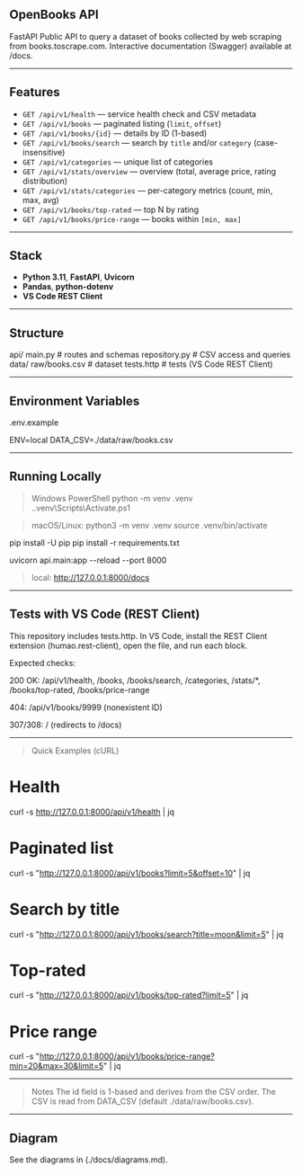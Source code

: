 ## OpenBooks API

FastAPI Public API to query a dataset of books collected by web scraping from books.toscrape.com.
Interactive documentation (Swagger) available at /docs.

--------------------------------------------------

## Features

- `GET /api/v1/health` — service health check and CSV metadata
- `GET /api/v1/books` — paginated listing (`limit`, `offset`)  
- `GET /api/v1/books/{id}` — details by ID (1-based)  
- `GET /api/v1/books/search` — search by `title` and/or `category` (case-insensitive)  
- `GET /api/v1/categories` — unique list of categories
- `GET /api/v1/stats/overview` — overview (total, average price, rating distribution)
- `GET /api/v1/stats/categories` — per-category metrics (count, min, max, avg)
- `GET /api/v1/books/top-rated` — top N by rating  
- `GET /api/v1/books/price-range` — books within `[min, max]`  

--------------------------------------------------

## Stack

- **Python 3.11**, **FastAPI**, **Uvicorn**
- **Pandas**, **python-dotenv**
- **VS Code REST Client**

--------------------------------------------------

## Structure

api/
  main.py         # routes and schemas
  repository.py   # CSV access and queries
data/
  raw/books.csv   # dataset
tests.http        # tests (VS Code REST Client)

--------------------------------------------------

## Environment Variables

.env.example

ENV=local
DATA_CSV=./data/raw/books.csv

--------------------------------------------------

## Running Locally

> Windows PowerShell
python -m venv .venv
.\.venv\Scripts\Activate.ps1

> macOS/Linux:
python3 -m venv .venv
source .venv/bin/activate

pip install -U pip
pip install -r requirements.txt

uvicorn api.main:app --reload --port 8000
> local: http://127.0.0.1:8000/docs

--------------------------------------------------

## Tests with VS Code (REST Client)

This repository includes tests.http. In VS Code, install the REST Client extension (humao.rest-client), open the file, and run each block.

Expected checks:

200 OK: /api/v1/health, /books, /books/search, /categories, /stats/*, /books/top-rated, /books/price-range

404: /api/v1/books/9999 (nonexistent ID)

307/308: / (redirects to /docs)

--------------------------------------------------

> Quick Examples (cURL)

# Health
curl -s http://127.0.0.1:8000/api/v1/health | jq

# Paginated list
curl -s "http://127.0.0.1:8000/api/v1/books?limit=5&offset=10" | jq

# Search by title
curl -s "http://127.0.0.1:8000/api/v1/books/search?title=moon&limit=5" | jq

# Top-rated
curl -s "http://127.0.0.1:8000/api/v1/books/top-rated?limit=5" | jq

# Price range
curl -s "http://127.0.0.1:8000/api/v1/books/price-range?min=20&max=30&limit=5" | jq

--------------------------------------------------

> Notes
The id field is 1-based and derives from the CSV order.
The CSV is read from DATA_CSV (default ./data/raw/books.csv).

--------------------------------------------------

## Diagram
See the diagrams in (./docs/diagrams.md).